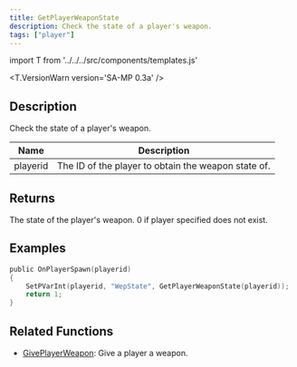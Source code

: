 ```yaml
---
title: GetPlayerWeaponState
description: Check the state of a player's weapon.
tags: ["player"]
---
```


import T from '../../../src/components/templates.js'

<T.VersionWarn version='SA-MP 0.3a' />

## Description

Check the state of a player's weapon.

| Name     | Description                                         |
| -------- | --------------------------------------------------- |
| playerid | The ID of the player to obtain the weapon state of. |

## Returns

The state of the player's weapon. 0 if player specified does not exist.

## Examples

```c
public OnPlayerSpawn(playerid)
{
    SetPVarInt(playerid, "WepState", GetPlayerWeaponState(playerid));
    return 1;
}
```

## Related Functions

- [GivePlayerWeapon](GivePlayerWeapon.md): Give a player a weapon.
